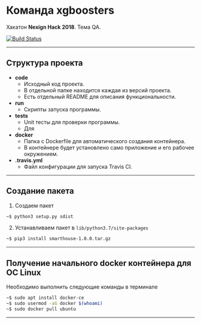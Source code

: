 # Команда xgboosters

Хакатон **Nexign Hack 2018**. Тема QA.

[![Build Status](https://travis-ci.org/DGKmaster/xgboosters.svg?branch=master)](https://travis-ci.org/DGKmaster/xgboosters)

---

## Структура проекта

* **code**
  * Исходный код проекта.
  * В отдельной папке находится каждая из версий проекта.
  * Есть отдельный README для описания функциональности.
* **run**
  * Скрипты запуска программы.
* **tests**
  * Unit тесты для проверки программы.
  * Для
* **docker**
  * Папка с Dockerfile для автоматического создания контейнера.
  * В контейнере будет установлено само приложение и его рабочее окружением.
* **.travis.yml**
  * Файл конфигурации для запуска Travis CI.

---

## Создание пакета

1. Создаем пакет
```bash
~$ python3 setup.py sdist
```
2. Устанавливаем пакет в ```lib/python3.7/site-packages```
```bash
~$ pip3 install smarthouse-1.0.0.tar.gz
```

---

## Получение начального docker контейнера для ОС Linux

Необходимо выполнить следующие команды в терминале
```bash
~$ sudo apt install docker-ce
~$ sudo usermod -aG docker $(whoami)
~$ sudo docker pull ubuntu
```

---